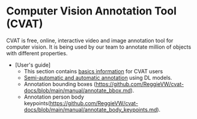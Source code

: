 # Computer Vision Annotation Tool (CVAT)
CVAT is free, online, interactive video and image annotation tool for computer vision. It is being used by our team to annotate million of objects with different properties.

- [User's guide]
    - This section contains [basics information](https://github.com/ReggieVW/cvat-docs/blob/main/manual/basics.md) for CVAT users
    - [Semi-automatic and automatic annotation](https://github.com/ReggieVW/cvat-docs/blob/main/manual/automatic_annotations.md) using DL models.
    - Annotation bounding boxes (https://github.com/ReggieVW/cvat-docs/blob/main/manual/annotate_bbox.md).
    - Annotation person body keypoints(https://github.com/ReggieVW/cvat-docs/blob/main/manual/annotate_body_keypoints.md).
